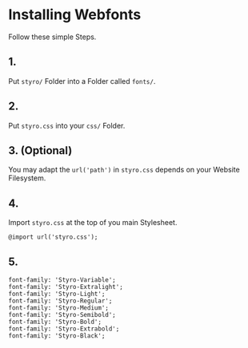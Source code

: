 # Installing Webfonts
Follow these simple Steps.

## 1.
Put `styro/` Folder into a Folder called `fonts/`.

## 2.
Put `styro.css` into your `css/` Folder.

## 3. (Optional)
You may adapt the `url('path')` in `styro.css` depends on your Website Filesystem.

## 4.
Import `styro.css` at the top of you main Stylesheet.

```
@import url('styro.css');
```

## 5.


```
font-family: 'Styro-Variable';
font-family: 'Styro-Extralight';
font-family: 'Styro-Light';
font-family: 'Styro-Regular';
font-family: 'Styro-Medium';
font-family: 'Styro-Semibold';
font-family: 'Styro-Bold';
font-family: 'Styro-Extrabold';
font-family: 'Styro-Black';
```

